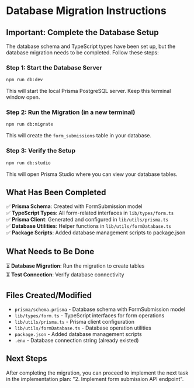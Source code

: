 # Database Migration Instructions

## Important: Complete the Database Setup

The database schema and TypeScript types have been set up, but the database migration needs to be completed. Follow these steps:

### Step 1: Start the Database Server
```bash
npm run db:dev
```
This will start the local Prisma PostgreSQL server. Keep this terminal window open.

### Step 2: Run the Migration (in a new terminal)
```bash
npm run db:migrate
```
This will create the `form_submissions` table in your database.

### Step 3: Verify the Setup
```bash
npm run db:studio
```
This will open Prisma Studio where you can view your database tables.

## What Has Been Completed

✅ **Prisma Schema**: Created with FormSubmission model  
✅ **TypeScript Types**: All form-related interfaces in `lib/types/form.ts`  
✅ **Prisma Client**: Generated and configured in `lib/utils/prisma.ts`  
✅ **Database Utilities**: Helper functions in `lib/utils/formDatabase.ts`  
✅ **Package Scripts**: Added database management scripts to package.json  

## What Needs to Be Done

⏳ **Database Migration**: Run the migration to create tables  
⏳ **Test Connection**: Verify database connectivity  

## Files Created/Modified

- `prisma/schema.prisma` - Database schema with FormSubmission model
- `lib/types/form.ts` - TypeScript interfaces for form operations
- `lib/utils/prisma.ts` - Prisma client configuration
- `lib/utils/formDatabase.ts` - Database operation utilities
- `package.json` - Added database management scripts
- `.env` - Database connection string (already existed)

## Next Steps

After completing the migration, you can proceed to implement the next task in the implementation plan: "2. Implement form submission API endpoint".